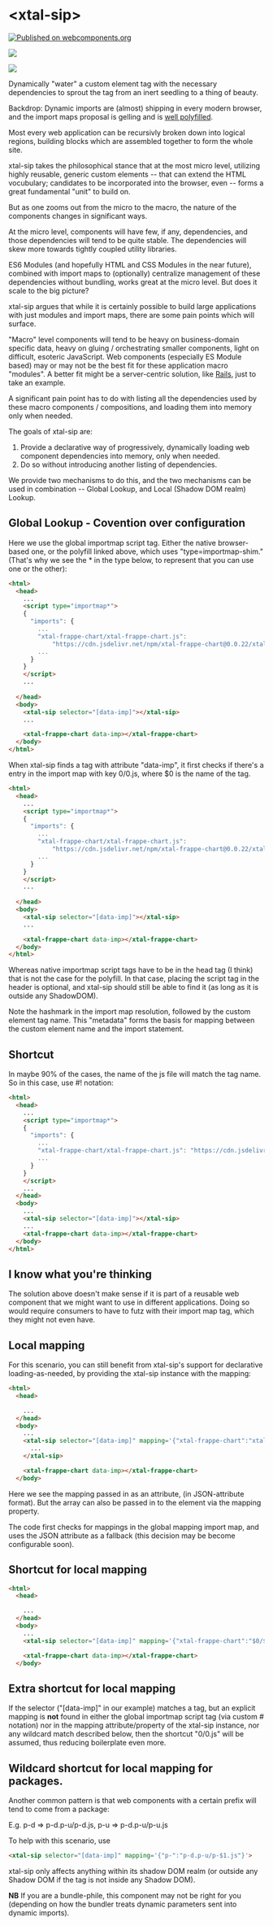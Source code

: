 # \<xtal-sip\>

[![Published on webcomponents.org](https://img.shields.io/badge/webcomponents.org-published-blue.svg)](https://www.webcomponents.org/element/xtal-sip)

<a href="https://nodei.co/npm/xtal-sip/"><img src="https://nodei.co/npm/xtal-sip.png"></a>

<img src="https://badgen.net/bundlephobia/minzip/xtal-sip">


Dynamically &#34;water&#34; a custom element tag with the necessary dependencies to sprout the tag from an inert seedling to a thing of beauty.

Backdrop: Dynamic imports are (almost) shipping in every modern browser, and the import maps proposal is gelling and is [well polyfilled](https://github.com/guybedford/es-module-shims). 

Most every web application can be recursivly broken down into logical regions, building blocks which are assembled together to form the whole site.

xtal-sip takes the philosophical stance that at the most micro level, utilizing highly reusable, generic custom elements -- that can extend the HTML vocubulary; candidates to be incorporated into the browser, even -- forms a great fundamental "unit" to build on.

But as one zooms out from the micro to the macro, the nature of the components changes in significant ways.  

At the micro level, components will have few, if any, dependencies, and those dependencies will tend to be quite stable.  The dependencies will skew more towards tightly coupled utility libraries. 

ES6 Modules (and hopefully HTML and CSS Modules in the near future), combined with import maps to (optionally) centralize management of these dependencies without bundling, works great at the micro level.  But does it scale to the big picture?

xtal-sip argues that while it is certainly possible to build large applications with just modules and import maps, there are some pain points which will surface.

"Macro" level components will tend to be heavy on business-domain specific data, heavy on gluing / orchestrating smaller components, light on difficult, esoteric JavaScript.  Web components (especially ES Module based) may or may not be the best fit for these application macro "modules".  A better fit might be a server-centric solution, like  [Rails](https://goiabada.blog/rails-components-faedd412ce19), just to take an example.  

A significant pain point has to do with listing all the dependencies used by these macro components / compositions, and loading them into memory only when needed.  

The goals of xtal-sip are:

1.  Provide a declarative way of progressively, dynamically loading web component dependencies into memory, only when needed.
2.  Do so without introducing another listing of dependencies.

We provide two mechanisms to do this, and the two mechanisms can be used in combination -- Global Lookup, and Local (Shadow DOM realm) Lookup.


## Global Lookup - Covention over configuration

Here we use the global importmap script tag.  Either the native browser-based one, or the polyfill linked above, which uses "type=importmap-shim."  (That's why we see the * in the type below, to represent that you can use one or the other):


```html
<html>
  <head>
    ...
    <script type="importmap*">
    {
      "imports": {
        ...
        "xtal-frappe-chart/xtal-frappe-chart.js": 
            "https://cdn.jsdelivr.net/npm/xtal-frappe-chart@0.0.22/xtal-frappe-chart.js",
        ...
      }
    }
    </script>
    ...
    
  </head>
  <body>
    <xtal-sip selector="[data-imp]"></xtal-sip>
    ... 

    <xtal-frappe-chart data-imp></xtal-frappe-chart> 
  </body>
</html>

```

When xtal-sip finds a tag with attribute "data-imp", it first checks if there's a entry in the import map with key $0/$0.js, where $0 is the name of the tag. 

```html
<html>
  <head>
    ...
    <script type="importmap*">
    {
      "imports": {
        ...
        "xtal-frappe-chart/xtal-frappe-chart.js": 
            "https://cdn.jsdelivr.net/npm/xtal-frappe-chart@0.0.22/xtal-frappe-chart.js#xtal-frappe-chart",
        ...
      }
    }
    </script>
    ...
    
  </head>
  <body>
    <xtal-sip selector="[data-imp]"></xtal-sip>
    ... 

    <xtal-frappe-chart data-imp></xtal-frappe-chart> 
  </body>
</html>

```

Whereas native importmap script tags have to be in the head tag (I think) that is not the case for the polyfill.  In that case, placing the script tag in the header is optional, and xtal-sip should still be able to find it (as long as it is outside any ShadowDOM). 

Note the hashmark in the import map resolution, followed by the custom element tag name.  This "metadata" forms the basis for mapping between the custom element name and the import statement.

## Shortcut

In maybe 90% of the cases, the name of the js file will match the tag name.  So in this case, use #! notation:

```html
<html>
  <head>
    ...
    <script type="importmap*">
    {
      "imports": {
        ...
        "xtal-frappe-chart/xtal-frappe-chart.js": "https://cdn.jsdelivr.net/npm/xtal-frappe-chart@0.0.22/xtal-frappe-chart.js#!",
        ...
      }
    }
    </script>
    ...
  </head>
  <body>
    ...
    <xtal-sip selector="[data-imp]"></xtal-sip>
    ...
    <xtal-frappe-chart data-imp></xtal-frappe-chart> 
  </body>
</html>

```

## I know what you're thinking

The solution above doesn't make sense if it is part of a reusable web component that we might want to use in different applications.  Doing so would require consumers to have to  futz with their import map tag, which they might not even have.

##  Local mapping

For this scenario, you can still benefit from xtal-sip's support for declarative loading-as-needed, by providing the xtal-sip instance with the mapping:

```html
<html>
  <head>

    ...
  </head>
  <body>
    ...
    <xtal-sip selector="[data-imp]" mapping='{"xtal-frappe-chart":"xtal-frappe-chart/xtal-frappe-chart.js"}'>
      ...
    </xtal-sip>

    <xtal-frappe-chart data-imp></xtal-frappe-chart> 
  </body>


```

Here we see the mapping passed in as an attribute, (in JSON-attribute format).  But the array can also be passed in to the element via the mapping property.

The code first checks for mappings in the global mapping import map, and uses the JSON attribute as a fallback (this decision may be become configurable soon).

## Shortcut for local mapping

```html
<html>
  <head>

    ...
  </head>
  <body>
    ...
    <xtal-sip selector="[data-imp]" mapping='{"xtal-frappe-chart":"$0/$0.js"}'></xtal-sip>

    <xtal-frappe-chart data-imp></xtal-frappe-chart> 
  </body>


```

## Extra shortcut for local mapping

If the selector ("[data-imp]" in our example) matches a tag, but an explicit mapping is **not** found in either the global importmap script tag (via custom # notation) nor in the mapping attribute/property of the xtal-sip instance, nor any wildcard match described below, then the shortcut "$0/$0.js" will be assumed, thus reducing boilerplate even more.

## Wildcard shortcut for local mapping for packages.

Another common pattern is that web components with a certain prefix will tend to come from a package:

E.g. p-d => p-d.p-u/p-d.js, p-u => p-d.p-u/p-u.js

To help with this scenario, use 

```html
<xtal-sip selector="[data-imp]" mapping='{"p-":"p-d.p-u/p-$1.js"}'>
```

xtal-sip only affects anything within its shadow DOM realm (or outside any Shadow DOM if the tag is not inside any Shadow DOM).

**NB** If you are a bundle-phile, this component may not be right for you (depending on how the bundler treats dynamic parameters sent into dynamic imports).
